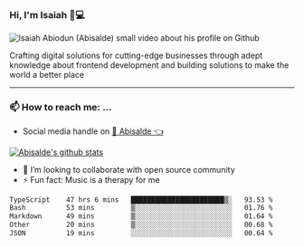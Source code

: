 ### Hi, I'm Isaiah 🌻💻

<img src="https://res.cloudinary.com/abisalde/image/upload/c_scale,h_311,w_816/v1616039512/Abisalde_github.gif" alt="Isaiah Abiodun (Abisalde) small video about his profile on Github">

Crafting digital solutions for cutting-edge businesses through adept knowledge about frontend development and building solutions to make the world a better place
<hr>

### 📫 How to reach me: ...
- Social media handle on <a href="https://twitter.com/abisalde">🔔  Abisalde   👈</a>


[![Abisalde's github stats](https://github-readme-stats.vercel.app/api?username=abisalde)](https://github.com/abisalde/github-readme-stats)

- 👯 I’m looking to collaborate with open source community
- ⚡ Fun fact: Music is a therapy for me


<!--
**abisalde/Abisalde** is a ✨ _special_ ✨ repository because its `README.md` (this file) appears on your GitHub profile.

Here are some ideas to get you started:


- 👯 I’m looking to collaborate with open source community
- 🤔 I’m looking for help with ...
- 💬 Ask me about ...
- 📫 How to reach me: ...
- 😄 Pronouns: ...
- ⚡ Fun fact: ...
-->

<!--START_SECTION:waka-->

```txt
TypeScript    47 hrs 6 mins   ███████████████████████▒░   93.53 %
Bash          53 mins         ▒░░░░░░░░░░░░░░░░░░░░░░░░   01.76 %
Markdown      49 mins         ▒░░░░░░░░░░░░░░░░░░░░░░░░   01.64 %
Other         20 mins         ▒░░░░░░░░░░░░░░░░░░░░░░░░   00.68 %
JSON          19 mins         ░░░░░░░░░░░░░░░░░░░░░░░░░   00.64 %
```

<!--END_SECTION:waka-->

